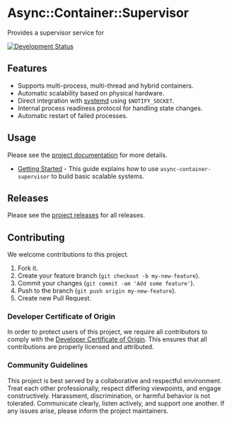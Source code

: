 # Async::Container::Supervisor

Provides a supervisor service for

[![Development Status](https://github.com/socketry/async-container-supervisor/workflows/Test/badge.svg)](https://github.com/socketry/async-container-supervisor/actions?workflow=Test)

## Features

  - Supports multi-process, multi-thread and hybrid containers.
  - Automatic scalability based on physical hardware.
  - Direct integration with [systemd](https://www.freedesktop.org/software/systemd/man/sd_notify.html) using `$NOTIFY_SOCKET`.
  - Internal process readiness protocol for handling state changes.
  - Automatic restart of failed processes.

## Usage

Please see the [project documentation](https://socketry.github.io/async-container-supervisor/) for more details.

  - [Getting Started](https://socketry.github.io/async-container-supervisor/guides/getting-started/index) - This guide explains how to use `async-container-supervisor` to build basic scalable systems.

## Releases

Please see the [project releases](https://socketry.github.io/async-container-supervisor/releases/index) for all releases.

## Contributing

We welcome contributions to this project.

1.  Fork it.
2.  Create your feature branch (`git checkout -b my-new-feature`).
3.  Commit your changes (`git commit -am 'Add some feature'`).
4.  Push to the branch (`git push origin my-new-feature`).
5.  Create new Pull Request.

### Developer Certificate of Origin

In order to protect users of this project, we require all contributors to comply with the [Developer Certificate of Origin](https://developercertificate.org/). This ensures that all contributions are properly licensed and attributed.

### Community Guidelines

This project is best served by a collaborative and respectful environment. Treat each other professionally, respect differing viewpoints, and engage constructively. Harassment, discrimination, or harmful behavior is not tolerated. Communicate clearly, listen actively, and support one another. If any issues arise, please inform the project maintainers.
